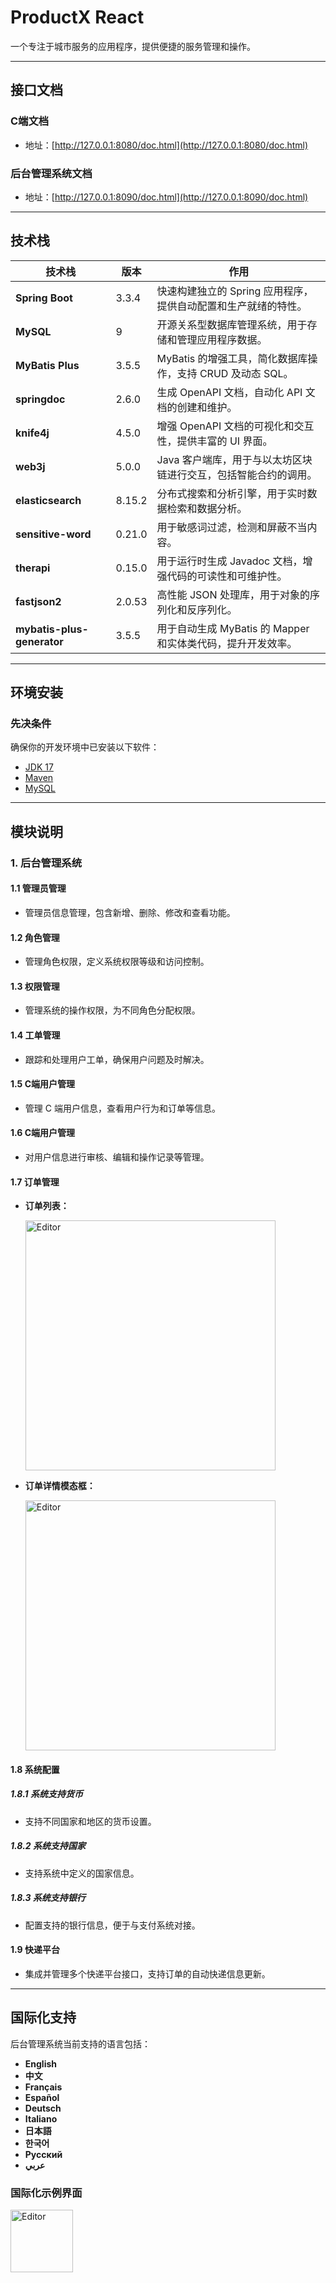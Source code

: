 # ProductX React

一个专注于城市服务的应用程序，提供便捷的服务管理和操作。

---

## 接口文档

### C端文档
- 地址：[http://127.0.0.1:8080/doc.html](http://127.0.0.1:8080/doc.html)

### 后台管理系统文档
- 地址：[http://127.0.0.1:8090/doc.html](http://127.0.0.1:8090/doc.html)

---

## 技术栈

| 技术栈                   | 版本     | 作用                                                                                     |
|------------------------|--------|----------------------------------------------------------------------------------------|
| **Spring Boot**         | 3.3.4  | 快速构建独立的 Spring 应用程序，提供自动配置和生产就绪的特性。                                    |
| **MySQL**               | 9      | 开源关系型数据库管理系统，用于存储和管理应用程序数据。                                          |
| **MyBatis Plus**        | 3.5.5  | MyBatis 的增强工具，简化数据库操作，支持 CRUD 及动态 SQL。                                |
| **springdoc**           | 2.6.0  | 生成 OpenAPI 文档，自动化 API 文档的创建和维护。                                          |
| **knife4j**             | 4.5.0  | 增强 OpenAPI 文档的可视化和交互性，提供丰富的 UI 界面。                                    |
| **web3j**               | 5.0.0  | Java 客户端库，用于与以太坊区块链进行交互，包括智能合约的调用。                                |
| **elasticsearch**       | 8.15.2 | 分布式搜索和分析引擎，用于实时数据检索和数据分析。                                        |
| **sensitive-word**      | 0.21.0 | 用于敏感词过滤，检测和屏蔽不当内容。                                                      |
| **therapi**             | 0.15.0 | 用于运行时生成 Javadoc 文档，增强代码的可读性和可维护性。                                    |
| **fastjson2**           | 2.0.53 | 高性能 JSON 处理库，用于对象的序列化和反序列化。                                          |
| **mybatis-plus-generator** | 3.5.5  | 用于自动生成 MyBatis 的 Mapper 和实体类代码，提升开发效率。                               |

---

## 环境安装

### 先决条件

确保你的开发环境中已安装以下软件：

- [JDK 17](https://www.oracle.com/java/technologies/javase-jdk17-downloads.html)
- [Maven](https://maven.apache.org/download.cgi)
- [MySQL](https://www.mysql.com/downloads/)

---

## 模块说明

### 1. 后台管理系统

#### 1.1 管理员管理

- 管理员信息管理，包含新增、删除、修改和查看功能。

#### 1.2 角色管理

- 管理角色权限，定义系统权限等级和访问控制。

#### 1.3 权限管理

- 管理系统的操作权限，为不同角色分配权限。

#### 1.4 工单管理

- 跟踪和处理用户工单，确保用户问题及时解决。

#### 1.5 C端用户管理

- 管理 C 端用户信息，查看用户行为和订单等信息。

#### 1.6 C端用户管理

- 对用户信息进行审核、编辑和操作记录等管理。

#### 1.7 订单管理
- **订单列表：**

    <img src="https://github.com/user-attachments/assets/a59ab971-df3f-4803-86ff-b217c94450ea" alt="Editor" width="400">

- **订单详情模态框：**

  <img src="https://github.com/user-attachments/assets/c929cac8-af83-47b0-b141-9c4d0daad712" alt="Editor" width="400">

#### 1.8 系统配置

##### 1.8.1 系统支持货币

- 支持不同国家和地区的货币设置。

##### 1.8.2 系统支持国家

- 支持系统中定义的国家信息。

##### 1.8.3 系统支持银行

- 配置支持的银行信息，便于与支付系统对接。

#### 1.9 快递平台

- 集成并管理多个快递平台接口，支持订单的自动快递信息更新。

---

## 国际化支持

后台管理系统当前支持的语言包括：

- **English**
- **中文**
- **Français**
- **Español**
- **Deutsch**
- **Italiano**
- **日本語**
- **한국어**
- **Русский**
- **عربي**

### 国际化示例界面

<img src="https://github.com/user-attachments/assets/b676c77f-899d-428d-a64b-7134b43431a9" alt="Editor" width="100">
